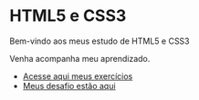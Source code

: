 # HTML5 e CSS3
 Bem-vindo aos meus estudo de HTML5 e CSS3

Venha acompanha meu aprendizado.

* [Acesse aqui meus exercícios](https://igorcesargo.github.io/html-css/exercicios/)
* [Meus desafio estão aqui](https://igorcesargo.github.io/html-css/desafios/)
